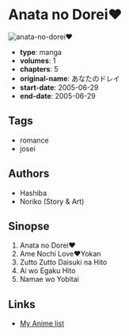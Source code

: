# Anata no Dorei♥

![anata-no-dorei♥](https://cdn.myanimelist.net/images/manga/3/197966.jpg)

-   **type**: manga
-   **volumes**: 1
-   **chapters**: 5
-   **original-name**: あなたのドレイ
-   **start-date**: 2005-06-29
-   **end-date**: 2005-06-29

## Tags

-   romance
-   josei

## Authors

-   Hashiba
-   Noriko (Story & Art)

## Sinopse

1. Anata no Dorei♥
2. Ame Nochi Love♥Yokan
3. Zutto Zutto Daisuki na Hito
4. Ai wo Egaku Hito
5. Namae wo Yobitai

## Links

-   [My Anime list](https://myanimelist.net/manga/108090/Anata_no_Dorei%E2%99%A5)
